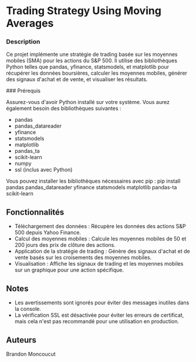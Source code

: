 # Trading Strategy Using Moving Averages

### Description
Ce projet implémente une stratégie de trading basée sur les moyennes mobiles (SMA) pour les actions du S&P 500. Il utilise des bibliothèques Python telles que pandas, yfinance, statsmodels, et matplotlib pour récupérer les données boursières, calculer les moyennes mobiles, générer des signaux d'achat et de vente, et visualiser les résultats.

### Prérequis

Assurez-vous d'avoir Python installé sur votre système. Vous aurez également besoin des bibliothèques suivantes :
- pandas
- pandas_datareader
- yfinance
- statsmodels
- matplotlib
- pandas_ta
- scikit-learn
- numpy
- ssl (inclus avec Python)

Vous pouvez installer les bibliothèques nécessaires avec pip :
pip install pandas pandas_datareader yfinance statsmodels matplotlib pandas-ta scikit-learn

## Fonctionnalités
- Téléchargement des données : Récupère les données des actions S&P 500 depuis Yahoo Finance.
- Calcul des moyennes mobiles : Calcule les moyennes mobiles de 50 et 200 jours des prix de clôture des actions.
- Application de la stratégie de trading : Génère des signaux d'achat et de vente basés sur les croisements des moyennes mobiles.
- Visualisation : Affiche les signaux de trading et les moyennes mobiles sur un graphique pour une action spécifique.

## Notes
- Les avertissements sont ignorés pour éviter des messages inutiles dans la console.
- La vérification SSL est désactivée pour éviter les erreurs de certificat, mais cela n'est pas recommandé pour une utilisation en production.

## Auteurs
Brandon Moncoucut